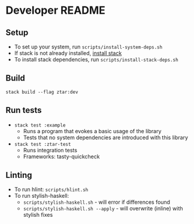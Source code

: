 # Developer README

## Setup

* To set up your system, run `scripts/install-system-deps.sh`
* If stack is not already installed, [install stack](https://docs.haskellstack.org/en/stable/install_and_upgrade/)
* To install stack dependencies, run `scripts/install-stack-deps.sh`

## Build

`stack build --flag ztar:dev`

## Run tests

* `stack test :example`
    * Runs a program that evokes a basic usage of the library
    * Tests that no system dependencies are introduced with this library
* `stack test :ztar-test`
    * Runs integration tests
    * Frameworks: tasty-quickcheck

## Linting

* To run hlint: `scripts/hlint.sh`
* To run stylish-haskell:
    * `scripts/stylish-haskell.sh` - will error if differences found
    * `scripts/stylish-haskell.sh --apply` - will overwrite (inline) with stylish fixes
